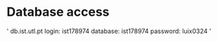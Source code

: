 # Database access

'
      db.ist.utl.pt
   login: ist178974
database: ist178974
password: luix0324
'
